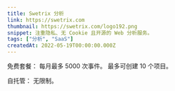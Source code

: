 ```yaml
---
title: Swetrix 分析
link: https://swetrix.com
thumbnail: https://swetrix.com/logo192.png
snippet: 注重隐私、无 Cookie 且开源的 Web 分析服务。
tags: ["分析", "SaaS"]
createdAt: 2022-05-19T00:00:00.000Z
---
```

免费套餐：
每月最多 5000 次事件。
最多可创建 10 个项目。

自托管：
无限制。